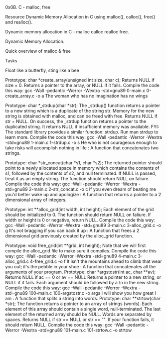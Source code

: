 0x0B. C - malloc, free


Resource
Dynamic Memory Allocation in C using malloc(), calloc(), free() and realloc().

Dynamic memory allocation in C - malloc calloc realloc free.

Dynamic Memory Allocation.

Quick overview of malloc & free

Tasks

Float like a butterfly, sting like a bee

Prototype: char *create_array(unsigned int size, char c);
Returns NULL if size = 0.
Returns a pointer to the array, or NULL if it fails.
Compile the code this way: gcc -Wall -pedantic -Werror -Wextra -std=gnu89 0-main.c 0-create_array.c -o a
The woman who has no imagination has no wings

Prototype: char *_strdup(char *str);
The _strdup() function returns a pointer to a new string which is a duplicate of the string str.
Memory for the new string is obtained with malloc, and can be freed with free.
Returns NULL if str = NULL.
On success, the _strdup function returns a pointer to the duplicated string. It returns NULL if insufficient memory was available.
FYI: The standard library provides a similar function: strdup. Run man strdup to learn more.
Compile the code this way: gcc -Wall -pedantic -Werror -Wextra -std=gnu89 1-main.c 1-strdup.c -o s
He who is not courageous enough to take risks will accomplish nothing in life : A function that concatenates two strings.

Prototype: char *str_concat(char *s1, char *s2);
The returned pointer should point to a newly allocated space in memory which contains the contents of s1, followed by the contents of s2, and null terminated.
If NULL is passed, treat it as an empty string.
The function should return NULL on faliure.
Compile the code this way: gcc -Wall -pedantic -Werror -Wextra -std=gnu89 2-main.c 2-str_concat.c -o c
If you even dream of beating me you'd better wake up and apologize : A function that returns a pointer to a 2 dimensional array of integers.

Prototype: int **alloc_grid(int width, int height);
Each element of the grid should be initialized to 0.
The function should return NULL on faliure.
If width or height is 0 or negative, return NULL.
Compile the code this way: gcc -Wall -pedantic -Werror -Wextra -std=gnu89 3-main.c 3-alloc_grid.c -o g
It's not bragging if you can back it up : A function that frees a 2 dimensional grid previously created by the alloc_grid function.

Prototype: void free_grid(int **grid, int height);
Note that we will first compile the alloc_grid file to make sure it compiles.
Compile the code this way: gcc -Wall -pedantic -Werror -Wextra -std=gnu89 4-main.c 3-alloc_grid.c 4-free_grid.c -o f
It isn't the mountains ahead to climb that wear you out; it's the pebble in your shoe : A function that concatenates all the arguments of your program.
Prototype: char *argstostr(int ac, char **av);
Returns NULL if ac == 0 or av == NULL
Returns a pointer to a new string, or NULL if it fails.
Each argument should be followed by a \n in the new string.
Compile the code this way: gcc -Wall -pedantic -Werror -Wextra -std=gnu89 100-main.c 100-argstostr.c -o args
I will show you how great I am : A function that splits a string into words.
Prototype: char **strtow(char *str);
The function returns a pointer to an array of strings (words).
Each element of this array should contain a single word, null-terminated.
The last element of the returned array should be NULL.
Words are separated by spaces.
Returns NULL if str == NULL or str == "".
If your function fails, it should return NULL.
Compile the code this way: gcc -Wall -pedantic -Werror -Wextra -std=gnu89 101-main.c 101-strtow.c -o strtow
